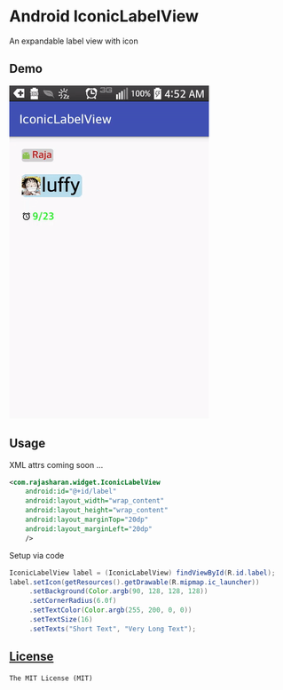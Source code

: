 # Android IconicLabelView
An expandable label view with icon

## Demo
![](/screencast.gif)

## Usage
XML attrs coming soon ...

```xml
<com.rajasharan.widget.IconicLabelView
    android:id="@+id/label"
    android:layout_width="wrap_content"
    android:layout_height="wrap_content"
    android:layout_marginTop="20dp"
    android:layout_marginLeft="20dp"
    />
```

Setup via code

```java
IconicLabelView label = (IconicLabelView) findViewById(R.id.label);
label.setIcon(getResources().getDrawable(R.mipmap.ic_launcher))
     .setBackground(Color.argb(90, 128, 128, 128))
     .setCornerRadius(6.0f)
     .setTextColor(Color.argb(255, 200, 0, 0))
     .setTextSize(16)
     .setTexts("Short Text", "Very Long Text");
```

## [License](/LICENSE)
    The MIT License (MIT)
